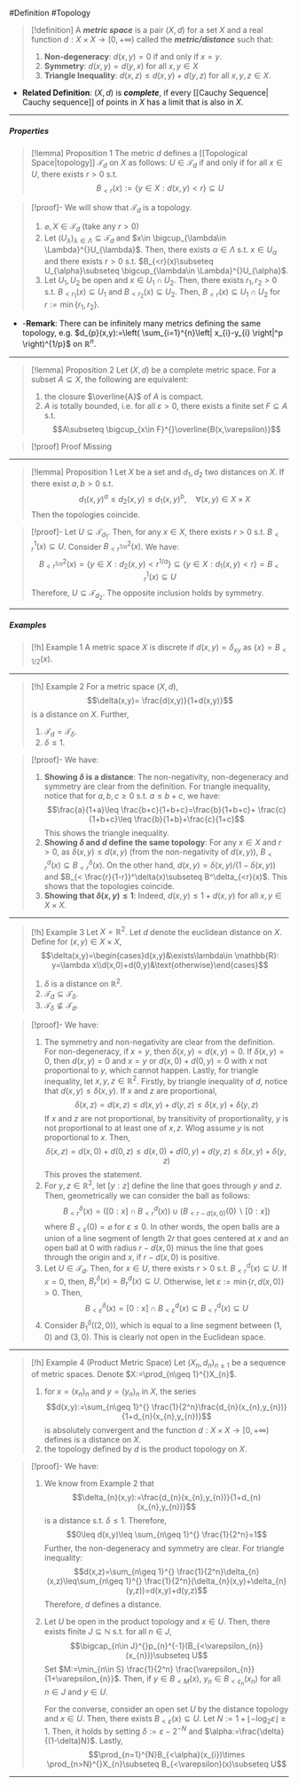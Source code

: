 #Definition #Topology 

> [!definition]
> A ***metric space*** is a pair $(X,d)$ for a set $X$ and a real function $d:X\times X \to [0,+\infty)$ called the ***metric/distance*** such that:
> 1. **Non-degeneracy**: $d(x,y)=0$ if and only if $x=y$.
> 2. **Symmetry**: $d(x,y)=d(y,x)$ for all $x,y\in X$
> 3. **Triangle Inequality**: $d(x,z)\leq d(x,y)+d(y,z)$ for all $x,y,z\in X$.
> 

- **Related Definition**: $(X,d)$ is ***complete***, if every [[Cauchy Sequence| Cauchy sequence]] of points in $X$ has a limit that is also in $X$.
---
##### Properties
> [!lemma] Proposition 1
> The metric $d$ defines a [[Topological Space|topology]] $\mathcal{T}_{d}$ on $X$ as follows: $U\in \mathcal{T}_{d}$ if and only if for all $x\in U$, there exists $r>0$ s.t. $$B_{<r}(x):=\{ y\in X:d(x,y)<r \}\subseteq U$$

> [!proof]-
> We will show that $\mathcal{T}_{d}$ is a topology.
> 1. $\varnothing,X\in \mathcal{T}_{d}$ (take any $r>0$)
> 2. Let $(U_{\lambda})_{\lambda\in \Lambda}\subseteq \mathcal{T}_{d}$ and $x\in \bigcup_{\lambda\in \Lambda}^{}U_{\lambda}$. Then, there exists $\alpha\in \Lambda$ s.t. $x\in U_{\alpha}$ and there exists $r>0$ s.t. $B_{<r}(x)\subseteq U_{\alpha}\subseteq \bigcup_{\lambda\in \Lambda}^{}U_{\alpha}$.
> 3. Let $U_{1},U_{2}$ be open and $x\in U_{1}\cap U_{2}$. Then, there exists $r_{1},r_{2}>0$ s.t. $B_{<r_{1}}(x)\subseteq U_{1}$ and $B_{<r_{2}}(x)\subseteq U_{2}$. Then, $B_{<r}(x)\subseteq U_{1}\cap U_{2}$ for $r:=\min\{ r_{1},r_{2} \}$.
- -**Remark**: There can be infinitely many metrics defining the same topology, e.g. $d_{p}(x,y):=\left( \sum_{i=1}^{n}\left| x_{i}-y_{i} \right|^p \right)^{1/p}$ on $\mathbb{R}^n.$
---
> [!lemma] Proposition 2
> Let $(X,d)$ be a complete metric space. For a subset $A \subseteq X$, the following are equivalent: 
> 1. the closure $\overline{A}$ of $A$ is compact.
> 2. $A$ is totally bounded, i.e. for all $\varepsilon>0$, there exists a finite set $F \subseteq A$ s.t. $$A\subseteq \bigcup_{x\in F}^{}\overline{B(x,\varepsilon)}$$

> [!proof] Proof Missing

---
> [!lemma] Proposition 1
> Let $X$ be a set and $d_{1},d_{2}$ two distances on $X$. If there exist $a,b>0$ s.t.$$\quad d_{1}(x,y)^a\leq d_{2}(x,y)\leq d_{1}(x,y)^b,\quad \forall(x,y)\in X\times X$$Then the topologies coincide.

> [!proof]-
> Let $U\subseteq \mathcal{T}_{d_{1}}$. Then, for any $x\in X$, there exists $r>0$ s.t. $B^1_{<r}(x)\subseteq U$. Consider $B^2_{<r^{1/a}}(x)$. We have:$$B^2_{<r^{1 /a}}(x)=\{ y\in X:d_{2}(x,y)<r^{1/a} \}\subseteq \{ y\in X:d_{1}(x,y)<r \}=B^1_{<r}(x)\subseteq U$$Therefore, $U\subseteq \mathcal{T}_{d_{2}}$. The opposite inclusion holds by symmetry.


---
##### Examples
> [!h] Example 1
> A metric space $X$ is discrete if $d(x,y)=\delta_{xy}$ as $\{ x \}=B_{<1/2}(x)$.
---
> [!h] Example 2 
> For a metric space $(X,d)$, $$\delta(x,y)= \frac{d(x,y)}{1+d(x,y)}$$is a distance on $X$. Further, 
> 1. $\mathcal{T}_{d}=\mathcal{T}_{\delta}$.
> 2. $\delta\leq 1$.

> [!proof]-
> We have: 
> 1. **Showing $\delta$ is a distance**: The non-negativity, non-degeneracy and symmetry are clear from the definition. For triangle inequality, notice that for $a,b,c\geq 0$ s.t. $a\leq b+c$, we have: $$\frac{a}{1+a}\leq \frac{b+c}{1+b+c}=\frac{b}{1+b+c}+ \frac{c}{1+b+c}\leq \frac{b}{1+b}+\frac{c}{1+c}$$This shows the triangle inequality.
> 2. **Showing $\delta$ and $d$ define the same topology**: For any $x\in X$ and $r>0$, as $\delta(x,y)\leq d(x,y)$ (from the non-negativity of $d(x,y)$), $B_{<r}^d(x)\subseteq B_{<r}^\delta(x)$. On the other hand, $d(x,y)= \delta(x,y)/(1-\delta(x,y))$ and $B_{< \frac{r}{1-r}}^\delta(x)\subseteq B^\delta_{<r}(x)$. This shows that the topologies coincide.  
> 3. **Showing that $\delta(x,y)\leq 1$**: Indeed, $d(x,y)\leq 1+d(x,y)$ for all $x,y\in X\times X$.
---
> [!h] Example 3
> Let $X=\mathbb{R}^2$. Let $d$ denote the euclidean distance on $X$. Define for $(x,y)\in X\times X$, $$\delta(x,y)=\begin{cases}d(x,y)&\exists\lambda\in \mathbb{R}: y=\lambda x\\d(x,0)+d(0,y)&\text{otherwise}\end{cases}$$
> 1. $\delta$ is a distance on $\mathbb{R}^{2}$.
> 3. $\mathcal{T}_{d}\subseteq \mathcal{T}_{\delta}$.
> 4. $\mathcal{T}_{\delta}\not\subseteq \mathcal{T}_{d}$.

> [!proof]-
> We have:
> 1. The symmetry and non-negativity are clear from the definition. For non-degeneracy, if $x=y$, then $\delta(x,y)=d(x,y)=0$. If $\delta(x,y)=0$, then $d(x,y)=0$ and $x=y$ or $d(x,0)+d(0,y)=0$ with $x$ not proportional to $y$, which cannot happen. Lastly, for triangle inequality, let $x,y,z\in \mathbb{R}^{2}$. Firstly, by triangle inequality of $d$, notice that $d(x,y)\leq\delta(x,y)$. If $x$ and $z$ are proportional, $$\delta(x,z)=d(x,z)\leq d(x,y)+d(y,z)\leq\delta(x,y)+\delta(y,z)$$If $x$ and $z$ are not proportional, by transitivity of proportionality, $y$ is not proportional to at least one of $x,z$. Wlog assume $y$ is not proportional to $x$. Then, $$\delta(x,z)=d(x,0)+d(0,z)\leq d(x,0)+d(0,y)+d(y,z)\leq\delta(x,y)+\delta(y,z)$$This proves the statement.
> 2. For $y,z\in \mathbb{R}^{2}$, let $[y:z]$ define the line that goes through $y$ and $z$. Then, geometrically we can consider the ball as follows: $$B_{<r}^\delta(x)=([0:x]\cap B_{<r}^d(x))\cup (B_{<r-d(x,0)}(0)\backslash [0:x])$$ where $B_{<\varepsilon}(0)=\varnothing$ for $\varepsilon\leq 0$. In other words, the open balls are a union of a line segment of length $2r$ that goes centered at $x$ and an open ball at $0$ with radius $r-d(x,0)$ minus the line that goes through the origin and $x$, if $r-d(x,0)$ is positive.
> 3. Let $U\in \mathcal{T}_{d}$. Then, for $x\in U$, there exists $r>0$ s.t. $B^d_{<r}(x)\subseteq U$. 
   If $x=0$, then, $B^\delta_{r}(x)=B^d_{r}(x)\subseteq U$. Otherwise, let $\varepsilon:=\min\{ r,d(x,0)\}>0$. Then, $$B_{<\varepsilon}^\delta(x)=[0:x]\cap B_{<\varepsilon}^d(x)\subseteq B_{<r}^d(x)\subseteq U$$
> 4. Consider $B^\delta_{1}((2,0))$, which is equal to a line segment between $(1,0)$ and $(3,0)$. This is clearly not open in the Euclidean space.
---
> [!h] Example 4 (Product Metric Space)
> Let $(X_{n},d_{n})_{n\geq 1}$ be a sequence of metric spaces. Denote $X:=\prod_{n\geq 1}^{}X_{n}$. 
> 1. for $x=(x_{n})_{n}$ and $y=(y_{n})_{n}$ in $X$, the series $$d(x,y):=\sum_{n\geq 1}^{} \frac{1}{2^n}\frac{d_{n}(x_{n},y_{n})}{1+d_{n}(x_{n},y_{n})}$$ is absolutely convergent and the function $d:X\times X\to[0,+\infty)$ defines is a distance on $X$. 
> 2. the topology defined by $d$ is the product topology on $X$. 

> [!proof]-
> We have:
> 1. We know from Example 2 that $$\delta_{n}(x,y):=\frac{d_{n}(x_{n},y_{n})}{1+d_{n}(x_{n},y_{n})}$$is a distance s.t. $\delta\leq 1$. Therefore, $$0\leq d(x,y)\leq \sum_{n\geq 1}^{} \frac{1}{2^n}=1$$Further, the non-degeneracy and symmetry are clear. For triangle inequality: $$d(x,z)=\sum_{n\geq 1}^{} \frac{1}{2^n}\delta_{n}(x,z)\leq\sum_{n\geq 1}^{} \frac{1}{2^n}(\delta_{n}(x,y)+\delta_{n}(y,z))=d(x,y)+d(y,z)$$Therefore, $d$ defines a distance.
> 2. Let $U$ be open in the product topology and $x\in U$. Then, there exists finite $J\subseteq \mathbb{N}$ s.t. for all $n\in J$, $$\bigcap_{n\in J}^{}p_{n}^{-1}(B_{<\varepsilon_{n}}(x_{n}))\subseteq U$$Set $M:=\min_{n\in S} \frac{1}{2^n} \frac{\varepsilon_{n}}{1+\varepsilon_{n}}$. Then, if $y\in B_{<M}(x)$, $y_{n}\in B_{<\varepsilon_{n}}(x_{n})$ for all $n\in J$ and $y\in U$.
>    
>    For the converse, consider an open set $U$ by the distance topology and $x\in U$. Then, there exists $B_{<\varepsilon}(x)\subseteq U$. Let $N:=1+\lfloor-\log_{2}\varepsilon\rfloor\geq 1$. Then, it holds by setting $\delta:=\varepsilon-2^{-N}$ and $\alpha:=\frac{\delta}{(1-\delta)N}$. Lastly, $$\prod_{n=1}^{N}B_{<\alpha}(x_{i})\times \prod_{n>N}^{}X_{n}\subseteq B_{<\varepsilon}(x)\subseteq U$$
---

